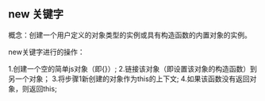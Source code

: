 ## new 关键字

概念：创建一个用户定义的对象类型的实例或具有构造函数的内置对象的实例。

new关键字进行的操作：

1.创建一个空的简单js对象（即{}）;
2.链接该对象（即设置该对象的构造函数）到另一个对象；
3.将步骤1新创建的对象作为this的上下文;
4.如果该函数没有返回对象，则返回this;